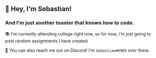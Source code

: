 ## 👋 Hey, I'm Sebastian! 
### And I'm just another toaster that knows how to code.

📚 I'm currently attending college right now, so for now, i'm just going to post random assignments I have created.

📧 You can also reach me out on Discord! I'm `Sebastian#6969` over there.


